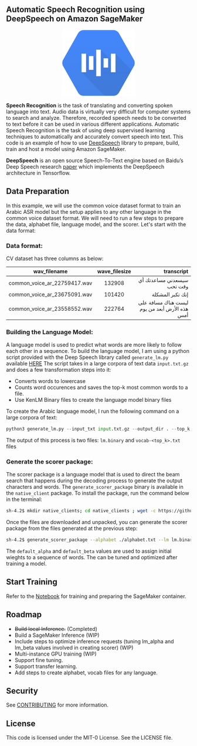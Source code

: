 ## Automatic Speech Recognition using DeepSpeech on Amazon SageMaker
<p align="center">
  <img width="200" height="180" src="./assets/speech.png">
</p>


**Speech Recognition** is the task of translating and converting spoken language into text. Audio data is virtually very difficult for computer systems to search and analyze. Therefore, recorded speech needs to be converted to text before it can be used in various different applications. Automatic Speech Recognition is the task of using deep supervised learning techniques to automatically and accurately convert speech into text. This code is an example of how to use [DeepSpeech](https://github.com/mozilla/DeepSpeech) library to prepare, build, train and host a model using Amazon SageMaker.

**DeepSpeech** is an open source Speech-To-Text engine based on Baidu’s Deep Speech research [paper](https://arxiv.org/pdf/1412.5567.pdf) which implements the DeepSpeech architecture in Tensorflow.

## Data Preparation
In this example, we will use the common voice dataset format to train an Arabic ASR model but the setup applies to any other language in the common voice dataset format. We will need to run a few steps to prepare the data, alphabet file, language model, and the scorer. Let's start with the data format:

### Data format:
CV dataset has three columns as below:

| wav_filename   |      wave_filesize      |  transcript |
|----------|:-------------:|------:|
| common_voice_ar_22759417.wav |  132908 | سيسعدني مساعدتك أي وقت تحب |
| common_voice_ar_23675091.wav |    101420   |   إنك تكبر المشكلة |
| common_voice_ar_23558552.wav | 222764 |    ليست هناك مسافة على هذه الأرض أبعد من يوم أمس |

### Building the Language Model:

A language model is used to predict what words are more likely to follow each other in a sequence. To build the language model, I am using a python script provided with the Deep Speech library called `generate_lm.py` available [HERE](https://github.com/mozilla/DeepSpeech/blob/master/data/lm/generate_lm.py) 
The script takes in a large corpora of text data `input.txt.gz` and does a few transformation steps into it:
- Converts words to lowercase
- Counts word occurences and saves the top-k most common words to a file.
- Use KenLM Binary files to create the language model binary files

To create the Arabic language model, I run the following command on a large corpora of text:
```python
python3 generate_lm.py --input_txt input.txt.gz --output_dir . --top_k 500000 --kenlm_bins native_client/kenlm/build/bin/ --arpa_order 5 --max_arpa_memory "85%" --arpa_prune "0|0|1" --binary_a_bits 255 --binary_q_bits 8 --binary_type trie —discount_fallback
```

The output of this process is two files: `lm.binary` and `vocab-<top_k>.txt` files

### Generate the scorer package:
The scorer package is a language model that is used to direct the beam search that happens during the decoding process to generate the output characters and words. The `generate_scorer_package` binary is available in the `native_client` package. To install the package, run the command below in the terminal:

```bash
sh-4.2$ mkdir native_clients; cd native_clients ; wget -c https://github.com/mozilla/DeepSpeech/releases/download/v0.9.3/native_client.amd64.cuda.linux.tar.xz && tar -Jxvf native_client.amd64.cuda.linux.tar.xz 
```
Once the files are downloaded and unpacked, you can generate the scorer package from the files generated at the previous step:

```bash
sh-4.2$ generate_scorer_package --alphabet ./alphabet.txt --lm lm.binary --vocab vocab-500000.txt --package kenlm.scorer --default_alpha 0.6560092006459668 --default_beta 2.3034529727156823
```

The `default_alpha` and `default_beta` values are used to assign initial wieghts to a sequence of words. The can be tuned and optimized after training a model. 


## Start Training
Refer to the [Notebook](notebook/DeepSpeech-SageMaker.ipynb) for training and preparing the SageMaker container.

## Roadmap
- ~~Build local Inference.~~ (Completed)
- Build a SageMaker Inference (WIP)
- Include steps to optimize inference requests (tuning lm_alpha and lm_beta values involved in creating scorer) (WIP)
- Multi-instance GPU training (WIP)
- Support fine tuning.
- Support transfer learning.
- Add steps to create alphabet, vocab files for any language.

## Security

See [CONTRIBUTING](CONTRIBUTING.md#security-issue-notifications) for more information.

## License

This code is licensed under the MIT-0 License. See the LICENSE file.

